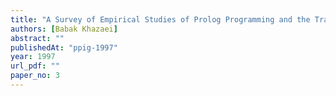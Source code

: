 ```yaml
---
title: "A Survey of Empirical Studies of Prolog Programming and the Transfer Effect"
authors: [Babak Khazaei]
abstract: ""
publishedAt: "ppig-1997"
year: 1997
url_pdf: ""
paper_no: 3
---
```

